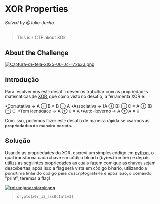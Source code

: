 # XOR Properties
###### Solved by @Tulio-Junho
> This is a CTF about XOR
## About the Challenge
[![Captura-de-tela-2025-06-04-172933.png](https://i.postimg.cc/pTXbfNF8/Captura-de-tela-2025-06-04-172933.png)](https://postimg.cc/Mc4FwFtK)

## Introdução
Para resolvermos este desafio devemos trabalhar com as propriedades matemáticas de [XOR](https://informedenoticias.com.br/glossario/o-que-e-xor-exclusive-or/), que como visto no desafio, a ferramenta XOR é:

•Comutativa -> A ⊕ B = B ⊕ A
•Associativa -> (A ⊕ B) ⊕ C = A ⊕ (B ⊕ C)
•Tem identidade -> A ⊕ 0 = A
•Auto-Reverno -> A ⊕ A = 0

Com isso, podemos fazer este desafio de maneira rápida se usarmos as propriedades de maneira correta.

## Solução

Usando as propriedades do XOR, escrevi um simples código em [python](https://pt.wikipedia.org/wiki/Python), o qual transforma cada chave em código binário (bytes.fromhex) e depois utiliza as seguintes propriedades as quais fazem com que as chaves sejam descobertas, após isso a flag será vista em código binario, utilizando a penultima linha do código para descriptografá-la e após isso, o comando "print", teremos a flag! 

[![rnjoenjoneoniornir.png](https://i.postimg.cc/pLG9FsHy/rnjoenjoneoniornir.png)](https://postimg.cc/nXmc8YMt)

>`crypto{x0r_i5_ass0c1at1v3}`



